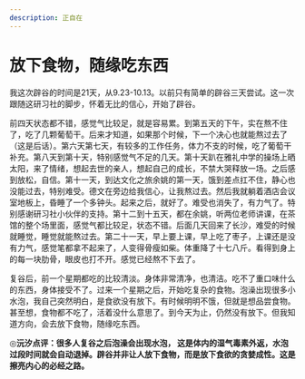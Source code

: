 ```yaml
---
description: 正自在
---
```


# 放下食物，随缘吃东西

我这次辟谷的时间是21天，从9.23-10.13。以前只有简单的辟谷三天尝试。这一次跟随这研习社的脚步，怀着无比的信心，开始了辟谷。

前四天状态都不错，感觉气比较足，就是容易累。到第五天的下午，实在熬不住了，吃了几颗葡萄干。后来才知道，如果那个时候，下一个决心也就能熬过去了（这是后话）。第六天第七天，有较多的工作任务，体力不支的时候，吃了葡萄干补充。第八天到第十天，特别感觉气不足的几天。第十天趴在雅礼中学的操场上晒太阳，来了情绪，想起去世的亲人，想起自己的成长，不禁大哭释放一场。之后感到放松，自信。第十一天，到达文化之旅余姚的第一天，饿到差点扛不住，静心也没能过去，特别难受。德文在旁边给我信心，让我熬过去。然后我就躺着酒店会议室地板上，昏睡了一个多钟头。起来之后，就好了。难受也消失了，有力气了。特别感谢研习社小伙伴的支持。第十二到十五天，都在余姚，听两位老师讲课，在茶馆的整个场里面，感觉气都比较足，状态不错。后面几天回来了长沙，难受的时候就睡觉，睡觉就能熬过去。第二十一天，早上要上课，早上吃了枣子，上课还是没有力气，感觉笔都拿不起来了，人变得骨瘦如柴。体重降了十七八斤。看得到身上的每一块肋骨，眼皮也打不开。感觉已经熬不下去了。

复谷后，前一个星期都吃的比较清淡。身体非常清净，也清洁。吃不了重口味什么的东西，身体接受不了。过来一个星期之后，开始吃复杂的食物。泡澡出现很多小水泡，我自己突然明白，是食欲没有放下。有时候明明不饿，但就是想品尝食物。甚至想，食物都不吃了，活着没什么意思了。到今天为止，仍然没有放下。但我知道方向，会去放下食物，随缘吃东西。

◎**沅汐点评：很多人复谷之后泡澡会出现水泡， 这是体内的湿气毒素外返，水泡过段时间就会自动退掉。辟谷并非让人放下食物，而是放下食欲的贪婪成性。这是擦亮内心的必经之路。**

